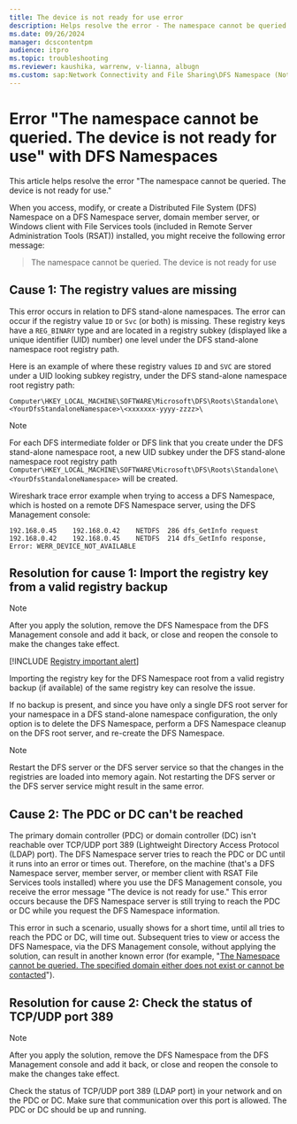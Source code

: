 ```yaml
---
title: The device is not ready for use error
description: Helps resolve the error - The namespace cannot be queried. The device is not ready for use.
ms.date: 09/26/2024
manager: dcscontentpm
audience: itpro
ms.topic: troubleshooting
ms.reviewer: kaushika, warrenw, v-lianna, albugn
ms.custom: sap:Network Connectivity and File Sharing\DFS Namespace (Not Replication), csstroubleshoot
---
```

# Error "The namespace cannot be queried. The device is not ready for use" with DFS Namespaces

This article helps resolve the error "The namespace cannot be queried. The device is not ready for use."

When you access, modify, or create a Distributed File System (DFS) Namespace on a DFS Namespace server, domain member server, or Windows client with File Services tools (included in Remote Server Administration Tools (RSAT)) installed, you might receive the following error message:

> The namespace cannot be queried. The device is not ready for use

## Cause 1: The registry values are missing

This error occurs in relation to DFS stand-alone namespaces. The error can occur if the registry value `ID` or `Svc` (or both) is missing. These registry keys have a `REG_BINARY` type and are located in a registry subkey (displayed like a unique identifier (UID) number) one level under the DFS stand-alone namespace root registry path.

Here is an example of where these registry values `ID` and `SVC` are stored under a UID looking subkey registry, under the DFS stand-alone namespace root registry path:

`Computer\HKEY_LOCAL_MACHINE\SOFTWARE\Microsoft\DFS\Roots\Standalone\<YourDfsStandaloneNamespace>\<xxxxxxx-yyyy-zzzz>\`

> [!NOTE]
> For each DFS intermediate folder or DFS link that you create under the DFS stand-alone namespace root, a new UID subkey under the DFS stand-alone namespace root registry path `Computer\HKEY_LOCAL_MACHINE\SOFTWARE\Microsoft\DFS\Roots\Standalone\<YourDfsStandaloneNamespace>` will be created.

Wireshark trace error example when trying to access a DFS Namespace, which is hosted on a remote DFS Namespace server, using the DFS Management console:

```output
192.168.0.45	192.168.0.42	NETDFS	286	dfs_GetInfo request
192.168.0.42	192.168.0.45	NETDFS	214	dfs_GetInfo response, Error: WERR_DEVICE_NOT_AVAILABLE
```

## Resolution for cause 1: Import the registry key from a valid registry backup

> [!NOTE]
> After you apply the solution, remove the DFS Namespace from the DFS Management console and add it back, or close and reopen the console to make the changes take effect.

[!INCLUDE [Registry important alert](../../includes/registry-important-alert.md)]

Importing the registry key for the DFS Namespace root from a valid registry backup (if available) of the same registry key can resolve the issue.

If no backup is present, and since you have only a single DFS root server for your namespace in a DFS stand-alone namespace configuration, the only option is to delete the DFS Namespace, perform a DFS Namespace cleanup on the DFS root server, and re-create the DFS Namespace.

> [!NOTE]
> Restart the DFS server or the DFS server service so that the changes in the registries are loaded into memory again. Not restarting the DFS server or the DFS server service might result in the same error.

## Cause 2: The PDC or DC can't be reached

The primary domain controller (PDC) or domain controller (DC) isn't reachable over TCP/UDP port 389 (Lightweight Directory Access Protocol (LDAP) port). The DFS Namespace server tries to reach the PDC or DC until it runs into an error or times out. Therefore, on the machine (that's a DFS Namespace server, member server, or member client with RSAT File Services tools installed) where you use the DFS Management console, you receive the error message "The device is not ready for use." This error occurs because the DFS Namespace server is still trying to reach the PDC or DC while you request the DFS Namespace information.

This error in such a scenario, usually shows for a short time, until all tries to reach the PDC or DC, will time out. Subsequent tries to view or access the DFS Namespace, via the DFS Management console, without applying the solution, can result in another known error (for example, "[The Namespace cannot be queried. The specified domain either does not exist or cannot be contacted](error-specified-domain-not-exist-cannot-contacted.md)"). 

## Resolution for cause 2: Check the status of TCP/UDP port 389

> [!NOTE]
> After you apply the solution, remove the DFS Namespace from the DFS Management console and add it back, or close and reopen the console to make the changes take effect.

Check the status of TCP/UDP port 389 (LDAP port) in your network and on the PDC or DC. Make sure that communication over this port is allowed. The PDC or DC should be up and running.
